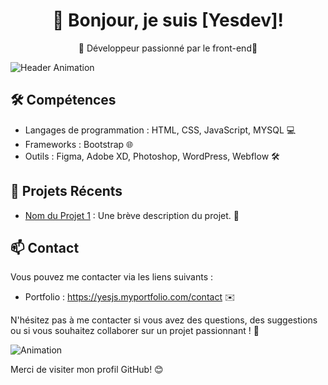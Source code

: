 <h1 align="center">👋 Bonjour, je suis [Yesdev]!</h1>
<p align="center">🚀 Développeur passionné par le front-end🌟</p>

![Header Animation](lien_vers_votre_animation.gif)

## 🛠️ Compétences

- Langages de programmation : HTML, CSS, JavaScript, MYSQL 💻
- Frameworks : Bootstrap 🌐
- Outils : Figma, Adobe XD, Photoshop, WordPress, Webflow 🛠️


## 🌟 Projets Récents

- [Nom du Projet 1](lien_vers_le_projet_1) : Une brève description du projet. 📂




## 📫 Contact

Vous pouvez me contacter via les liens suivants :

- Portfolio : https://yesjs.myportfolio.com/contact ✉️





N'hésitez pas à me contacter si vous avez des questions, des suggestions ou si vous souhaitez collaborer sur un projet passionnant ! 🤝








![Animation](https://media3.giphy.com/media/R312C3MEVg4SCYAber/giphy.gif?cid=ecf05e47yo7a8qlvg22v7zrhqx7zbhlgyg9f7acckuyt122w&ep=v1_gifs_search&rid=giphy.gif&ct=g)


Merci de visiter mon profil GitHub! 😊



